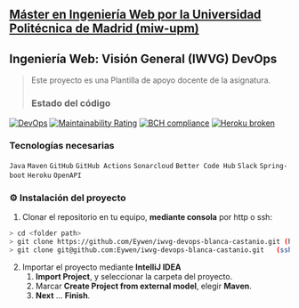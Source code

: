 ## [Máster en Ingeniería Web por la Universidad Politécnica de Madrid (miw-upm)](http://miw.etsisi.upm.es)
## Ingeniería Web: Visión General (IWVG) DevOps
> Este proyecto es una Plantilla de apoyo docente de la asignatura.
> ### Estado del código

[![DevOps](https://github.com/Eywen/iwvg-devops-blanca-castanio/actions/workflows/test-sonar.yml/badge.svg)](https://github.com/Eywen/iwvg-devops-blanca-castanio/actions/workflows/test-sonar.yml)
[![Maintainability Rating](https://sonarcloud.io/api/project_badges/measure?project=Eywen_iwvg-devops-blanca-castanio&metric=sqale_rating)](https://sonarcloud.io/dashboard?id=Eywen_iwvg-devops-blanca-castanio)
[![BCH compliance](https://bettercodehub.com/edge/badge/Eywen/iwvg-devops-blanca-castanio?branch=develop)](https://bettercodehub.com/results/Eywen/iwvg-devops-blanca-castanio)
[![Heroku broken](https://iwvg-devops-blanca-castanio.herokuapp.com/system/version-badge)](https://iwvg-devops-blanca-castanio.herokuapp.com/swagger-ui.html)

### Tecnologías necesarias
`Java` `Maven` `GitHub` `GitHub Actions` `Sonarcloud` `Better Code Hub` `Slack` `Spring-boot` `Heroku` `OpenAPI`

### :gear: Instalación del proyecto
1. Clonar el repositorio en tu equipo, **mediante consola** por http o ssh:
```sh
> cd <folder path>
> git clone https://github.com/Eywen/iwvg-devops-blanca-castanio.git (http)
> git clone git@github.com:Eywen/iwvg-devops-blanca-castanio.git   (ssh)
```
2. Importar el proyecto mediante **IntelliJ IDEA**
   1. **Import Project**, y seleccionar la carpeta del proyecto.
   1. Marcar **Create Project from external model**, elegir **Maven**.
   1. **Next** … **Finish**.
